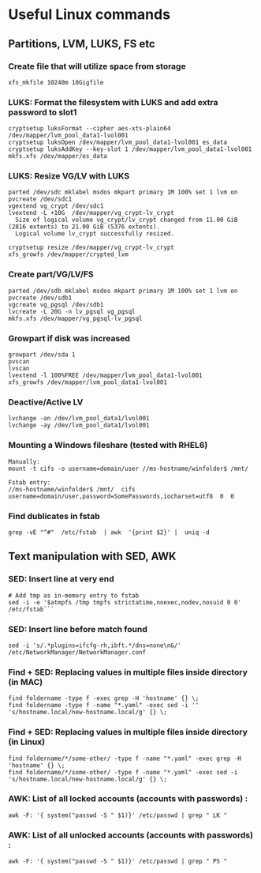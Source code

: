 # Useful Linux commands

## Partitions, LVM, LUKS, FS etc

### Create file that will utilize space from storage
```
xfs_mkfile 10240m 10Gigfile
```


### LUKS: Format the filesystem with LUKS and add extra password to slot1 
```
cryptsetup luksFormat --cipher aes-xts-plain64 /dev/mapper/lvm_pool_data1-lvol001
cryptsetup luksOpen /dev/mapper/lvm_pool_data1-lvol001 es_data
cryptsetup luksAddKey --key-slot 1 /dev/mapper/lvm_pool_data1-lvol001 
mkfs.xfs /dev/mapper/es_data
```

### LUKS: Resize VG/LV with LUKS
```
parted /dev/sdc mklabel msdos mkpart primary 1M 100% set 1 lvm on
pvcreate /dev/sdc1
vgextend vg_crypt /dev/sdc1
lvextend -L +10G  /dev/mapper/vg_crypt-lv_crypt
  Size of logical volume vg_crypt/lv_crypt changed from 11.00 GiB (2816 extents) to 21.00 GiB (5376 extents).
  Logical volume lv_crypt successfully resized.
 
cryptsetup resize /dev/mapper/vg_crypt-lv_crypt
xfs_growfs /dev/mapper/crypted_lvm
```

### Create part/VG/LV/FS 
```
parted /dev/sdb mklabel msdos mkpart primary 1M 100% set 1 lvm on
pvcreate /dev/sdb1
vgcreate vg_pgsql /dev/sdb1
lvcreate -L 20G -n lv_pgsql vg_pgsql
mkfs.xfs /dev/mapper/vg_pgsql-lv_pgsql
```
### Growpart if disk was increased 
```
growpart /dev/sda 1
pvscan
lvscan
lvextend -l 100%FREE /dev/mapper/lvm_pool_data1-lvol001
xfs_growfs /dev/mapper/lvm_pool_data1-lvol001
```

### Deactive/Active LV
```
lvchange -an /dev/lvm_pool_data1/lvol001
lvchange -ay /dev/lvm_pool_data1/lvol001
```

### Mounting a Windows fileshare (tested with RHEL6)
```
Manually:
mount -t cifs -o username=domain/user //ms-hostname/winfolder$ /mnt/

Fstab entry:
//ms-hostname/winfolder$ /mnt/  cifs  username=domain/user,password=SomePasswords,iocharset=utf8  0  0
```

### Find dublicates in fstab
```
grep -vE "^#"  /etc/fstab  | awk  '{print $2}' |  uniq -d
```

## Text manipulation with SED, AWK

### SED: Insert line at very end

```
# Add tmp as in-memory entry to fstab
sed -i -e '$atmpfs /tmp tmpfs strictatime,noexec,nodev,nosuid 0 0' /etc/fstab```
```

### SED: Insert line before match found
```
sed -i 's/.*plugins=ifcfg-rh,ibft.*/dns=none\n&/' /etc/NetworkManager/NetworkManager.conf
```

### Find + SED: Replacing values in multiple files inside directory (in MAC)
```
find foldername -type f -exec grep -H 'hostname' {} \;
find foldername -type f -name "*.yaml" -exec sed -i '' 's/hostname.local/new-hostname.local/g' {} \;
```

### Find + SED: Replacing values in multiple files inside directory (in Linux)
```
find foldername/*/some-other/ -type f -name "*.yaml" -exec grep -H 'hostname' {} \;
find foldername/*/some-other/ -type f -name "*.yaml" -exec sed -i 's/hostname.local/new-hostname.local/g' {} \;
```


### AWK: List of all locked accounts (accounts with passwords) :
```
awk -F: '{ system("passwd -S " $1)}' /etc/passwd | grep " LK "
```
### AWK: List of all unlocked accounts (accounts with passwords) :
```
awk -F: '{ system("passwd -S " $1)}' /etc/passwd | grep " PS "
```

